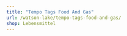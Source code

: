 ```yaml
---
title: "Tempo Tags Food And Gas"
url: /watson-lake/tempo-tags-food-and-gas/
shop: Lebensmittel
---
```

